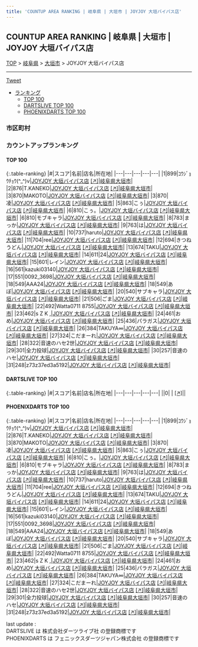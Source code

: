 ```yaml
---
title: 'COUNTUP AREA RANKING | 岐阜県 | 大垣市 | JOYJOY 大垣バイパス店'
---
```

## COUNTUP AREA RANKING | 岐阜県 | 大垣市 | JOYJOY 大垣バイパス店

[TOP](/darts/rank/) > [岐阜県](/darts/rank/岐阜県/) > [大垣市](/darts/rank/岐阜県/大垣市/) > JOYJOY 大垣バイパス店

___

<a href="https://twitter.com/share?ref_src=twsrc%5Etfw" data-text="COUNTUP AREA RANKING | 岐阜県大垣市JOYJOY 大垣バイパス店" class="twitter-share-button" data-hashtags="DARTSLIVE,PHOENIXDARTS,darts,ダーツ" data-show-count="false">Tweet</a>

* [ランキング](#カウントアップランキング)
    * [TOP 100](#top-100)
    * [DARTSLIVE TOP 100](#dartslive-top-100)
    * [PHOENIXDARTS TOP 100](#phoenixdarts-top-100)

### 市区町村

<ul>

</ul>

### カウントアップランキング

#### TOP 100



{:.table-ranking}
|#|スコア|名前|店名|所在地|
|---|---|---|---|---|
|1|899|<span class="rank-name-pd">ｺｳｼﾞｮｳﾁｮｳ(^_^)v</span>|<a href="/darts/rank/shops/76815.html">JOYJOY 大垣バイパス店</a> <a href="https://vs.phoenixdarts.com/jp/shop/shopDetailInfo/s_76815?s_seq=76815">[↗]</a>|<a href="/darts/rank/岐阜県/大垣市">岐阜県大垣市</a>|
|2|876|<span class="rank-name-pd">T.KANEKO</span>|<a href="/darts/rank/shops/76815.html">JOYJOY 大垣バイパス店</a> <a href="https://vs.phoenixdarts.com/jp/shop/shopDetailInfo/s_76815?s_seq=76815">[↗]</a>|<a href="/darts/rank/岐阜県/大垣市">岐阜県大垣市</a>|
|3|870|<span class="rank-name-pd">MAKOTO</span>|<a href="/darts/rank/shops/76815.html">JOYJOY 大垣バイパス店</a> <a href="https://vs.phoenixdarts.com/jp/shop/shopDetailInfo/s_76815?s_seq=76815">[↗]</a>|<a href="/darts/rank/岐阜県/大垣市">岐阜県大垣市</a>|
|3|870|<span class="rank-name-pd">凌</span>|<a href="/darts/rank/shops/76815.html">JOYJOY 大垣バイパス店</a> <a href="https://vs.phoenixdarts.com/jp/shop/shopDetailInfo/s_76815?s_seq=76815">[↗]</a>|<a href="/darts/rank/岐阜県/大垣市">岐阜県大垣市</a>|
|5|863|<span class="rank-name-pd">こぅ</span>|<a href="/darts/rank/shops/76815.html">JOYJOY 大垣バイパス店</a> <a href="https://vs.phoenixdarts.com/jp/shop/shopDetailInfo/s_76815?s_seq=76815">[↗]</a>|<a href="/darts/rank/岐阜県/大垣市">岐阜県大垣市</a>|
|6|810|<span class="rank-name-pd">こぅ。</span>|<a href="/darts/rank/shops/76815.html">JOYJOY 大垣バイパス店</a> <a href="https://vs.phoenixdarts.com/jp/shop/shopDetailInfo/s_76815?s_seq=76815">[↗]</a>|<a href="/darts/rank/岐阜県/大垣市">岐阜県大垣市</a>|
|6|810|<span class="rank-name-pd">モブキャラ</span>|<a href="/darts/rank/shops/76815.html">JOYJOY 大垣バイパス店</a> <a href="https://vs.phoenixdarts.com/jp/shop/shopDetailInfo/s_76815?s_seq=76815">[↗]</a>|<a href="/darts/rank/岐阜県/大垣市">岐阜県大垣市</a>|
|8|783|<span class="rank-name-pd">まっか</span>|<a href="/darts/rank/shops/76815.html">JOYJOY 大垣バイパス店</a> <a href="https://vs.phoenixdarts.com/jp/shop/shopDetailInfo/s_76815?s_seq=76815">[↗]</a>|<a href="/darts/rank/岐阜県/大垣市">岐阜県大垣市</a>|
|9|763|<span class="rank-name-pd">は</span>|<a href="/darts/rank/shops/76815.html">JOYJOY 大垣バイパス店</a> <a href="https://vs.phoenixdarts.com/jp/shop/shopDetailInfo/s_76815?s_seq=76815">[↗]</a>|<a href="/darts/rank/岐阜県/大垣市">岐阜県大垣市</a>|
|10|737|<span class="rank-name-pd">haruto</span>|<a href="/darts/rank/shops/76815.html">JOYJOY 大垣バイパス店</a> <a href="https://vs.phoenixdarts.com/jp/shop/shopDetailInfo/s_76815?s_seq=76815">[↗]</a>|<a href="/darts/rank/岐阜県/大垣市">岐阜県大垣市</a>|
|11|704|<span class="rank-name-pd">ree</span>|<a href="/darts/rank/shops/76815.html">JOYJOY 大垣バイパス店</a> <a href="https://vs.phoenixdarts.com/jp/shop/shopDetailInfo/s_76815?s_seq=76815">[↗]</a>|<a href="/darts/rank/岐阜県/大垣市">岐阜県大垣市</a>|
|12|694|<span class="rank-name-pd">きつねうどん</span>|<a href="/darts/rank/shops/76815.html">JOYJOY 大垣バイパス店</a> <a href="https://vs.phoenixdarts.com/jp/shop/shopDetailInfo/s_76815?s_seq=76815">[↗]</a>|<a href="/darts/rank/岐阜県/大垣市">岐阜県大垣市</a>|
|13|674|<span class="rank-name-pd">TAKU</span>|<a href="/darts/rank/shops/76815.html">JOYJOY 大垣バイパス店</a> <a href="https://vs.phoenixdarts.com/jp/shop/shopDetailInfo/s_76815?s_seq=76815">[↗]</a>|<a href="/darts/rank/岐阜県/大垣市">岐阜県大垣市</a>|
|14|611|<span class="rank-name-pd">24</span>|<a href="/darts/rank/shops/76815.html">JOYJOY 大垣バイパス店</a> <a href="https://vs.phoenixdarts.com/jp/shop/shopDetailInfo/s_76815?s_seq=76815">[↗]</a>|<a href="/darts/rank/岐阜県/大垣市">岐阜県大垣市</a>|
|15|601|<span class="rank-name-pd">レイン</span>|<a href="/darts/rank/shops/76815.html">JOYJOY 大垣バイパス店</a> <a href="https://vs.phoenixdarts.com/jp/shop/shopDetailInfo/s_76815?s_seq=76815">[↗]</a>|<a href="/darts/rank/岐阜県/大垣市">岐阜県大垣市</a>|
|16|561|<span class="rank-name-pd">kazuki03140</span>|<a href="/darts/rank/shops/76815.html">JOYJOY 大垣バイパス店</a> <a href="https://vs.phoenixdarts.com/jp/shop/shopDetailInfo/s_76815?s_seq=76815">[↗]</a>|<a href="/darts/rank/岐阜県/大垣市">岐阜県大垣市</a>|
|17|551|<span class="rank-name-pd">0092_3698</span>|<a href="/darts/rank/shops/76815.html">JOYJOY 大垣バイパス店</a> <a href="https://vs.phoenixdarts.com/jp/shop/shopDetailInfo/s_76815?s_seq=76815">[↗]</a>|<a href="/darts/rank/岐阜県/大垣市">岐阜県大垣市</a>|
|18|549|<span class="rank-name-pd">AAA24</span>|<a href="/darts/rank/shops/76815.html">JOYJOY 大垣バイパス店</a> <a href="https://vs.phoenixdarts.com/jp/shop/shopDetailInfo/s_76815?s_seq=76815">[↗]</a>|<a href="/darts/rank/岐阜県/大垣市">岐阜県大垣市</a>|
|18|549|<span class="rank-name-pd">あぼ</span>|<a href="/darts/rank/shops/76815.html">JOYJOY 大垣バイパス店</a> <a href="https://vs.phoenixdarts.com/jp/shop/shopDetailInfo/s_76815?s_seq=76815">[↗]</a>|<a href="/darts/rank/岐阜県/大垣市">岐阜県大垣市</a>|
|20|540|<span class="rank-name-pd">サブキャラ</span>|<a href="/darts/rank/shops/76815.html">JOYJOY 大垣バイパス店</a> <a href="https://vs.phoenixdarts.com/jp/shop/shopDetailInfo/s_76815?s_seq=76815">[↗]</a>|<a href="/darts/rank/岐阜県/大垣市">岐阜県大垣市</a>|
|21|506|<span class="rank-name-pd">ごま</span>|<a href="/darts/rank/shops/76815.html">JOYJOY 大垣バイパス店</a> <a href="https://vs.phoenixdarts.com/jp/shop/shopDetailInfo/s_76815?s_seq=76815">[↗]</a>|<a href="/darts/rank/岐阜県/大垣市">岐阜県大垣市</a>|
|22|492|<span class="rank-name-pd">Watta0711 8755</span>|<a href="/darts/rank/shops/76815.html">JOYJOY 大垣バイパス店</a> <a href="https://vs.phoenixdarts.com/jp/shop/shopDetailInfo/s_76815?s_seq=76815">[↗]</a>|<a href="/darts/rank/岐阜県/大垣市">岐阜県大垣市</a>|
|23|462|<span class="rank-name-pd">s Z K ,</span>|<a href="/darts/rank/shops/76815.html">JOYJOY 大垣バイパス店</a> <a href="https://vs.phoenixdarts.com/jp/shop/shopDetailInfo/s_76815?s_seq=76815">[↗]</a>|<a href="/darts/rank/岐阜県/大垣市">岐阜県大垣市</a>|
|24|461|<span class="rank-name-pd">おめ</span>|<a href="/darts/rank/shops/76815.html">JOYJOY 大垣バイパス店</a> <a href="https://vs.phoenixdarts.com/jp/shop/shopDetailInfo/s_76815?s_seq=76815">[↗]</a>|<a href="/darts/rank/岐阜県/大垣市">岐阜県大垣市</a>|
|25|436|<span class="rank-name-pd">パラガス</span>|<a href="/darts/rank/shops/76815.html">JOYJOY 大垣バイパス店</a> <a href="https://vs.phoenixdarts.com/jp/shop/shopDetailInfo/s_76815?s_seq=76815">[↗]</a>|<a href="/darts/rank/岐阜県/大垣市">岐阜県大垣市</a>|
|26|384|<span class="rank-name-pd">TAKUYA∞</span>|<a href="/darts/rank/shops/76815.html">JOYJOY 大垣バイパス店</a> <a href="https://vs.phoenixdarts.com/jp/shop/shopDetailInfo/s_76815?s_seq=76815">[↗]</a>|<a href="/darts/rank/岐阜県/大垣市">岐阜県大垣市</a>|
|27|324|<span class="rank-name-pd">こだまーれ</span>|<a href="/darts/rank/shops/76815.html">JOYJOY 大垣バイパス店</a> <a href="https://vs.phoenixdarts.com/jp/shop/shopDetailInfo/s_76815?s_seq=76815">[↗]</a>|<a href="/darts/rank/岐阜県/大垣市">岐阜県大垣市</a>|
|28|322|<span class="rank-name-pd">音速のハセ2世</span>|<a href="/darts/rank/shops/76815.html">JOYJOY 大垣バイパス店</a> <a href="https://vs.phoenixdarts.com/jp/shop/shopDetailInfo/s_76815?s_seq=76815">[↗]</a>|<a href="/darts/rank/岐阜県/大垣市">岐阜県大垣市</a>|
|29|301|<span class="rank-name-pd">全力投球</span>|<a href="/darts/rank/shops/76815.html">JOYJOY 大垣バイパス店</a> <a href="https://vs.phoenixdarts.com/jp/shop/shopDetailInfo/s_76815?s_seq=76815">[↗]</a>|<a href="/darts/rank/岐阜県/大垣市">岐阜県大垣市</a>|
|30|257|<span class="rank-name-pd">音速のハセ</span>|<a href="/darts/rank/shops/76815.html">JOYJOY 大垣バイパス店</a> <a href="https://vs.phoenixdarts.com/jp/shop/shopDetailInfo/s_76815?s_seq=76815">[↗]</a>|<a href="/darts/rank/岐阜県/大垣市">岐阜県大垣市</a>|
|31|248|<span class="rank-name-pd">z73z37ed3a5192</span>|<a href="/darts/rank/shops/76815.html">JOYJOY 大垣バイパス店</a> <a href="https://vs.phoenixdarts.com/jp/shop/shopDetailInfo/s_76815?s_seq=76815">[↗]</a>|<a href="/darts/rank/岐阜県/大垣市">岐阜県大垣市</a>|


#### DARTSLIVE TOP 100



{:.table-ranking}
|#|スコア|名前|店名|所在地|
|---|---|---|---|---|
||0|<span class="rank-name-dl"> </span>|<a href="/darts/rank/shops/.html"></a> <a href="">[↗]</a>|<a href="/darts/rank//"></a>|


#### PHOENIXDARTS TOP 100



{:.table-ranking}
|#|スコア|名前|店名|所在地|
|---|---|---|---|---|
|1|899|<span class="rank-name-pd">ｺｳｼﾞｮｳﾁｮｳ(^_^)v</span>|<a href="/darts/rank/shops/76815.html">JOYJOY 大垣バイパス店</a> <a href="https://vs.phoenixdarts.com/jp/shop/shopDetailInfo/s_76815?s_seq=76815">[↗]</a>|<a href="/darts/rank/岐阜県/大垣市">岐阜県大垣市</a>|
|2|876|<span class="rank-name-pd">T.KANEKO</span>|<a href="/darts/rank/shops/76815.html">JOYJOY 大垣バイパス店</a> <a href="https://vs.phoenixdarts.com/jp/shop/shopDetailInfo/s_76815?s_seq=76815">[↗]</a>|<a href="/darts/rank/岐阜県/大垣市">岐阜県大垣市</a>|
|3|870|<span class="rank-name-pd">MAKOTO</span>|<a href="/darts/rank/shops/76815.html">JOYJOY 大垣バイパス店</a> <a href="https://vs.phoenixdarts.com/jp/shop/shopDetailInfo/s_76815?s_seq=76815">[↗]</a>|<a href="/darts/rank/岐阜県/大垣市">岐阜県大垣市</a>|
|3|870|<span class="rank-name-pd">凌</span>|<a href="/darts/rank/shops/76815.html">JOYJOY 大垣バイパス店</a> <a href="https://vs.phoenixdarts.com/jp/shop/shopDetailInfo/s_76815?s_seq=76815">[↗]</a>|<a href="/darts/rank/岐阜県/大垣市">岐阜県大垣市</a>|
|5|863|<span class="rank-name-pd">こぅ</span>|<a href="/darts/rank/shops/76815.html">JOYJOY 大垣バイパス店</a> <a href="https://vs.phoenixdarts.com/jp/shop/shopDetailInfo/s_76815?s_seq=76815">[↗]</a>|<a href="/darts/rank/岐阜県/大垣市">岐阜県大垣市</a>|
|6|810|<span class="rank-name-pd">こぅ。</span>|<a href="/darts/rank/shops/76815.html">JOYJOY 大垣バイパス店</a> <a href="https://vs.phoenixdarts.com/jp/shop/shopDetailInfo/s_76815?s_seq=76815">[↗]</a>|<a href="/darts/rank/岐阜県/大垣市">岐阜県大垣市</a>|
|6|810|<span class="rank-name-pd">モブキャラ</span>|<a href="/darts/rank/shops/76815.html">JOYJOY 大垣バイパス店</a> <a href="https://vs.phoenixdarts.com/jp/shop/shopDetailInfo/s_76815?s_seq=76815">[↗]</a>|<a href="/darts/rank/岐阜県/大垣市">岐阜県大垣市</a>|
|8|783|<span class="rank-name-pd">まっか</span>|<a href="/darts/rank/shops/76815.html">JOYJOY 大垣バイパス店</a> <a href="https://vs.phoenixdarts.com/jp/shop/shopDetailInfo/s_76815?s_seq=76815">[↗]</a>|<a href="/darts/rank/岐阜県/大垣市">岐阜県大垣市</a>|
|9|763|<span class="rank-name-pd">は</span>|<a href="/darts/rank/shops/76815.html">JOYJOY 大垣バイパス店</a> <a href="https://vs.phoenixdarts.com/jp/shop/shopDetailInfo/s_76815?s_seq=76815">[↗]</a>|<a href="/darts/rank/岐阜県/大垣市">岐阜県大垣市</a>|
|10|737|<span class="rank-name-pd">haruto</span>|<a href="/darts/rank/shops/76815.html">JOYJOY 大垣バイパス店</a> <a href="https://vs.phoenixdarts.com/jp/shop/shopDetailInfo/s_76815?s_seq=76815">[↗]</a>|<a href="/darts/rank/岐阜県/大垣市">岐阜県大垣市</a>|
|11|704|<span class="rank-name-pd">ree</span>|<a href="/darts/rank/shops/76815.html">JOYJOY 大垣バイパス店</a> <a href="https://vs.phoenixdarts.com/jp/shop/shopDetailInfo/s_76815?s_seq=76815">[↗]</a>|<a href="/darts/rank/岐阜県/大垣市">岐阜県大垣市</a>|
|12|694|<span class="rank-name-pd">きつねうどん</span>|<a href="/darts/rank/shops/76815.html">JOYJOY 大垣バイパス店</a> <a href="https://vs.phoenixdarts.com/jp/shop/shopDetailInfo/s_76815?s_seq=76815">[↗]</a>|<a href="/darts/rank/岐阜県/大垣市">岐阜県大垣市</a>|
|13|674|<span class="rank-name-pd">TAKU</span>|<a href="/darts/rank/shops/76815.html">JOYJOY 大垣バイパス店</a> <a href="https://vs.phoenixdarts.com/jp/shop/shopDetailInfo/s_76815?s_seq=76815">[↗]</a>|<a href="/darts/rank/岐阜県/大垣市">岐阜県大垣市</a>|
|14|611|<span class="rank-name-pd">24</span>|<a href="/darts/rank/shops/76815.html">JOYJOY 大垣バイパス店</a> <a href="https://vs.phoenixdarts.com/jp/shop/shopDetailInfo/s_76815?s_seq=76815">[↗]</a>|<a href="/darts/rank/岐阜県/大垣市">岐阜県大垣市</a>|
|15|601|<span class="rank-name-pd">レイン</span>|<a href="/darts/rank/shops/76815.html">JOYJOY 大垣バイパス店</a> <a href="https://vs.phoenixdarts.com/jp/shop/shopDetailInfo/s_76815?s_seq=76815">[↗]</a>|<a href="/darts/rank/岐阜県/大垣市">岐阜県大垣市</a>|
|16|561|<span class="rank-name-pd">kazuki03140</span>|<a href="/darts/rank/shops/76815.html">JOYJOY 大垣バイパス店</a> <a href="https://vs.phoenixdarts.com/jp/shop/shopDetailInfo/s_76815?s_seq=76815">[↗]</a>|<a href="/darts/rank/岐阜県/大垣市">岐阜県大垣市</a>|
|17|551|<span class="rank-name-pd">0092_3698</span>|<a href="/darts/rank/shops/76815.html">JOYJOY 大垣バイパス店</a> <a href="https://vs.phoenixdarts.com/jp/shop/shopDetailInfo/s_76815?s_seq=76815">[↗]</a>|<a href="/darts/rank/岐阜県/大垣市">岐阜県大垣市</a>|
|18|549|<span class="rank-name-pd">AAA24</span>|<a href="/darts/rank/shops/76815.html">JOYJOY 大垣バイパス店</a> <a href="https://vs.phoenixdarts.com/jp/shop/shopDetailInfo/s_76815?s_seq=76815">[↗]</a>|<a href="/darts/rank/岐阜県/大垣市">岐阜県大垣市</a>|
|18|549|<span class="rank-name-pd">あぼ</span>|<a href="/darts/rank/shops/76815.html">JOYJOY 大垣バイパス店</a> <a href="https://vs.phoenixdarts.com/jp/shop/shopDetailInfo/s_76815?s_seq=76815">[↗]</a>|<a href="/darts/rank/岐阜県/大垣市">岐阜県大垣市</a>|
|20|540|<span class="rank-name-pd">サブキャラ</span>|<a href="/darts/rank/shops/76815.html">JOYJOY 大垣バイパス店</a> <a href="https://vs.phoenixdarts.com/jp/shop/shopDetailInfo/s_76815?s_seq=76815">[↗]</a>|<a href="/darts/rank/岐阜県/大垣市">岐阜県大垣市</a>|
|21|506|<span class="rank-name-pd">ごま</span>|<a href="/darts/rank/shops/76815.html">JOYJOY 大垣バイパス店</a> <a href="https://vs.phoenixdarts.com/jp/shop/shopDetailInfo/s_76815?s_seq=76815">[↗]</a>|<a href="/darts/rank/岐阜県/大垣市">岐阜県大垣市</a>|
|22|492|<span class="rank-name-pd">Watta0711 8755</span>|<a href="/darts/rank/shops/76815.html">JOYJOY 大垣バイパス店</a> <a href="https://vs.phoenixdarts.com/jp/shop/shopDetailInfo/s_76815?s_seq=76815">[↗]</a>|<a href="/darts/rank/岐阜県/大垣市">岐阜県大垣市</a>|
|23|462|<span class="rank-name-pd">s Z K ,</span>|<a href="/darts/rank/shops/76815.html">JOYJOY 大垣バイパス店</a> <a href="https://vs.phoenixdarts.com/jp/shop/shopDetailInfo/s_76815?s_seq=76815">[↗]</a>|<a href="/darts/rank/岐阜県/大垣市">岐阜県大垣市</a>|
|24|461|<span class="rank-name-pd">おめ</span>|<a href="/darts/rank/shops/76815.html">JOYJOY 大垣バイパス店</a> <a href="https://vs.phoenixdarts.com/jp/shop/shopDetailInfo/s_76815?s_seq=76815">[↗]</a>|<a href="/darts/rank/岐阜県/大垣市">岐阜県大垣市</a>|
|25|436|<span class="rank-name-pd">パラガス</span>|<a href="/darts/rank/shops/76815.html">JOYJOY 大垣バイパス店</a> <a href="https://vs.phoenixdarts.com/jp/shop/shopDetailInfo/s_76815?s_seq=76815">[↗]</a>|<a href="/darts/rank/岐阜県/大垣市">岐阜県大垣市</a>|
|26|384|<span class="rank-name-pd">TAKUYA∞</span>|<a href="/darts/rank/shops/76815.html">JOYJOY 大垣バイパス店</a> <a href="https://vs.phoenixdarts.com/jp/shop/shopDetailInfo/s_76815?s_seq=76815">[↗]</a>|<a href="/darts/rank/岐阜県/大垣市">岐阜県大垣市</a>|
|27|324|<span class="rank-name-pd">こだまーれ</span>|<a href="/darts/rank/shops/76815.html">JOYJOY 大垣バイパス店</a> <a href="https://vs.phoenixdarts.com/jp/shop/shopDetailInfo/s_76815?s_seq=76815">[↗]</a>|<a href="/darts/rank/岐阜県/大垣市">岐阜県大垣市</a>|
|28|322|<span class="rank-name-pd">音速のハセ2世</span>|<a href="/darts/rank/shops/76815.html">JOYJOY 大垣バイパス店</a> <a href="https://vs.phoenixdarts.com/jp/shop/shopDetailInfo/s_76815?s_seq=76815">[↗]</a>|<a href="/darts/rank/岐阜県/大垣市">岐阜県大垣市</a>|
|29|301|<span class="rank-name-pd">全力投球</span>|<a href="/darts/rank/shops/76815.html">JOYJOY 大垣バイパス店</a> <a href="https://vs.phoenixdarts.com/jp/shop/shopDetailInfo/s_76815?s_seq=76815">[↗]</a>|<a href="/darts/rank/岐阜県/大垣市">岐阜県大垣市</a>|
|30|257|<span class="rank-name-pd">音速のハセ</span>|<a href="/darts/rank/shops/76815.html">JOYJOY 大垣バイパス店</a> <a href="https://vs.phoenixdarts.com/jp/shop/shopDetailInfo/s_76815?s_seq=76815">[↗]</a>|<a href="/darts/rank/岐阜県/大垣市">岐阜県大垣市</a>|
|31|248|<span class="rank-name-pd">z73z37ed3a5192</span>|<a href="/darts/rank/shops/76815.html">JOYJOY 大垣バイパス店</a> <a href="https://vs.phoenixdarts.com/jp/shop/shopDetailInfo/s_76815?s_seq=76815">[↗]</a>|<a href="/darts/rank/岐阜県/大垣市">岐阜県大垣市</a>|


<div class="footer border-top border-gray-light mt-5 pt-3 text-right text-gray">
    last update : <span style="font-weight: italic" id="foot_last_modified"></span><br />
    DARTSLIVE は 株式会社ダーツライブ社 の登録商標です<br />
    PHOENIXDARTS は フェニックスダーツジャパン株式会社 の登録商標です<br />
</div>

<script src="https://cdnjs.cloudflare.com/ajax/libs/jquery.tablesorter/2.31.3/js/jquery.tablesorter.min.js" integrity="sha512-qzgd5cYSZcosqpzpn7zF2ZId8f/8CHmFKZ8j7mU4OUXTNRd5g+ZHBPsgKEwoqxCtdQvExE5LprwwPAgoicguNg==" crossorigin="anonymous" referrerpolicy="no-referrer"></script>
<link rel="stylesheet" href="https://cdnjs.cloudflare.com/ajax/libs/jquery.tablesorter/2.31.3/css/theme.default.min.css" integrity="sha512-wghhOJkjQX0Lh3NSWvNKeZ0ZpNn+SPVXX1Qyc9OCaogADktxrBiBdKGDoqVUOyhStvMBmJQ8ZdMHiR3wuEq8+w==" crossorigin="anonymous" referrerpolicy="no-referrer" />
<script>
$(function() {
    $(".table-ranking").tablesorter({sortList:[[0, 0]]});
    $("#foot_last_modified").text(formatDate(new Date(document.lastModified), 'yyyy-MM-dd HH:mm:ss'));
});
</script>

<script async src="https://platform.twitter.com/widgets.js" charset="utf-8"></script>